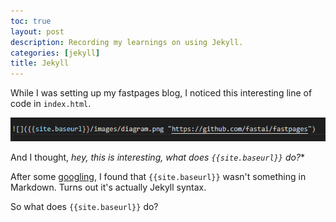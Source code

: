 ```yaml
---
toc: true
layout: post
description: Recording my learnings on using Jekyll.
categories: [jekyll]
title: Jekyll 
---
```


While I was setting up my fastpages blog, I noticed this interesting line of code in `index.html`. 

![](images/index_html_code.png "image markdown code")

And I thought, *hey, this is interesting, what does `{{site.baseurl}}` do?**

After some [googling](https://www.google.com/), I found that `{{site.baseurl}}` wasn't something in Markdown. Turns out it's actually Jekyll syntax. 

So what does `{{site.baseurl}}` do? 